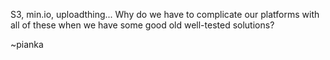 S3, min.io, uploadthing... Why do we have to complicate our platforms with all of these when we have some good old well-tested solutions?

~pianka
